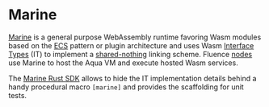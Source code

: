 # Marine

[Marine](https://github.com/fluencelabs/marine) is a general purpose WebAssembly runtime favoring Wasm modules based on the [ECS](https://en.wikipedia.org/wiki/Entity_component_system) pattern or plugin architecture and uses Wasm [Interface Types](https://github.com/WebAssembly/interface-types/blob/main/proposals/interface-types/Explainer.md) \(IT\) to implement a [shared-nothing](https://en.wikipedia.org/wiki/Shared-nothing_architecture) linking scheme. Fluence [nodes](https://github.com/fluencelabs/fluence) use Marine to host the Aqua VM and execute hosted Wasm services.

The  [Marine Rust SDK](https://github.com/fluencelabs/marine-rs-sdk) allows to hide the IT implementation details behind a handy procedural macro `[marine]` and provides the scaffolding for unit tests.









